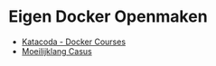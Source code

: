 # Eigen Docker Openmaken

- [Katacoda - Docker Courses](https://www.katacoda.com/courses/docker)
- [Moeilijklang Casus](https://stash.topicus.nl/projects/FSTZ/repos/moeilijklang/browse)

